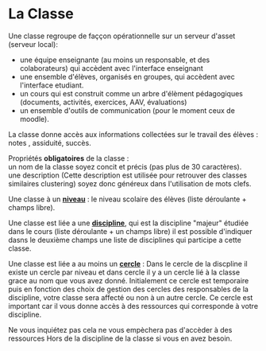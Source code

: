 
# La Classe 


Une classe regroupe de faççon opérationnelle sur un serveur d'asset (serveur local):  
- une équipe enseignante (au moins un responsable, et des colaborateurs) qui accèdent avec l'interface enseignant  
- une ensemble d'élèves, organisés en groupes, qui accèdent avec l'interface etudiant.  
- un cours qui est construit comme un arbre d'élèment pédagogiques (documents, activités, exercices, AAV, évaluations)
- un ensemble d'outils de communication (pour le moment ceux de moodle).

La classe donne accès aux informations collectées sur le travail des élèves : notes , assiduité, succès.


Propriétés **obligatoires** de la classe :   
un nom de la classe soyez concit et précis (pas plus de 30 caractères).   
une description (Cette description est utilisée pour retrouver des classes similaires clustering) soyez donc généreux dans l'utilisation de mots clefs.

Une classe à un **[niveau](../concept/niveau.md)** : le niveau scolaire des élèves (liste déroulante + champs libre).


Une classe est liée a une **[discipline](../concept/discipline.md)**, qui est la discipline "majeur" étudiée dans le cours (liste déroulante + un champs libre)
il est possible d'indiquer dasns le deuxième champs une liste de disciplines qui participe a cette classe.

Une classe est liée a au moins un **[cercle](../concept/cercle.md)** : Dans le cercle de la discpline il existe un cercle par niveau et dans cercle il y a un cercle lié à la classe grace au nom que vous avez donné.
Initialement ce cercle est temporaire puis en fonction des choix de gestion des cercles des responsables de la discipline, votre classe sera affecté ou non à un autre cercle. Ce cercle est important car il vous donne accès à des ressources qui corresponde à votre discipline.
 
Ne vous inquiétez pas cela ne vous empèchera pas d'accèder à des ressources Hors de la discipline de la classe si vous en avez besoin.

